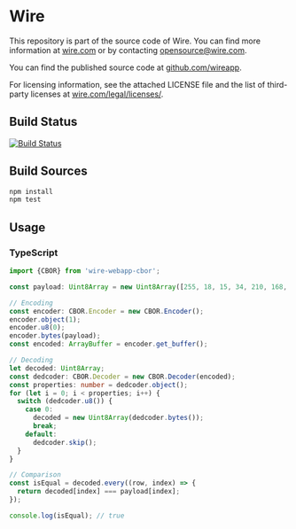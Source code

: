 # Wire

This repository is part of the source code of Wire. You can find more information at [wire.com](https://wire.com) or by contacting opensource@wire.com.

You can find the published source code at [github.com/wireapp](https://github.com/wireapp).

For licensing information, see the attached LICENSE file and the list of third-party licenses at [wire.com/legal/licenses/](https://wire.com/legal/licenses/).

## Build Status

[![Build Status](https://travis-ci.org/wireapp/cbor-codec.js.svg?branch=master)](https://travis-ci.org/wireapp/cbor-codec.js)

## Build Sources

```bash
npm install
npm test
```

## Usage

### TypeScript

```typescript
import {CBOR} from 'wire-webapp-cbor';

const payload: Uint8Array = new Uint8Array([255, 18, 15, 34, 210, 168, 165, 188, 81, 33, 34, 40, 73, 61, 149, 198, 154, 54, 128, 76, 191, 161, 58, 176, 45, 75, 1, 33, 80, 157, 28, 89]);

// Encoding
const encoder: CBOR.Encoder = new CBOR.Encoder();
encoder.object(1);
encoder.u8(0);
encoder.bytes(payload);
const encoded: ArrayBuffer = encoder.get_buffer();

// Decoding
let decoded: Uint8Array;
const dedcoder: CBOR.Decoder = new CBOR.Decoder(encoded);
const properties: number = dedcoder.object();
for (let i = 0; i < properties; i++) {
  switch (dedcoder.u8()) {
    case 0:
      decoded = new Uint8Array(dedcoder.bytes());
      break;
    default:
      dedcoder.skip();
  }
}

// Comparison
const isEqual = decoded.every((row, index) => {
  return decoded[index] === payload[index];
});

console.log(isEqual); // true
```
